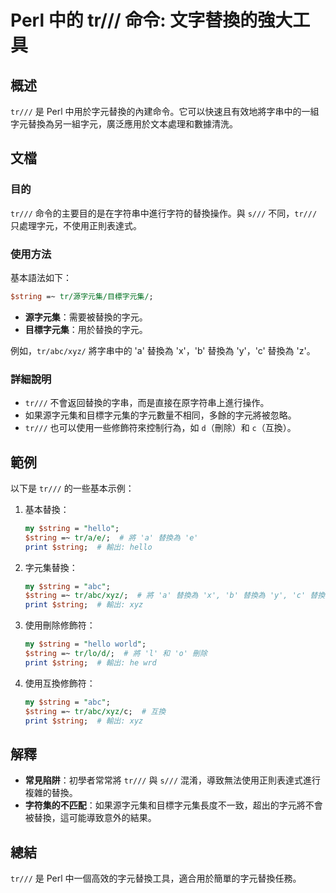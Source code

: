 <!--
Meta Description: # Perl 中的 tr/// 命令: 文字替換的強大工具 ## 概述 `tr///` 是 Perl 中用於字元替換的內建命令。它可以快速且有效地將字串中的一組字元替換為另一組字元，廣泛應用於文本處理和數據清洗。 ## 文檔 ### 目的 `tr///` 命令的主要目的是在字符串中進行字符的替換操作...
Meta Keywords: string, perl, 替換為, abc, xyz
-->

# Perl 中的 tr/// 命令: 文字替換的強大工具

## 概述
`tr///` 是 Perl 中用於字元替換的內建命令。它可以快速且有效地將字串中的一組字元替換為另一組字元，廣泛應用於文本處理和數據清洗。

## 文檔
### 目的
`tr///` 命令的主要目的是在字符串中進行字符的替換操作。與 `s///` 不同，`tr///` 只處理字元，不使用正則表達式。

### 使用方法
基本語法如下：
```perl
$string =~ tr/源字元集/目標字元集/;
```
- **源字元集**：需要被替換的字元。
- **目標字元集**：用於替換的字元。

例如，`tr/abc/xyz/` 將字串中的 'a' 替換為 'x'，'b' 替換為 'y'，'c' 替換為 'z'。

### 詳細說明
- `tr///` 不會返回替換的字串，而是直接在原字符串上進行操作。
- 如果源字元集和目標字元集的字元數量不相同，多餘的字元將被忽略。
- `tr///` 也可以使用一些修飾符來控制行為，如 `d`（刪除）和 `c`（互換）。

## 範例
以下是 `tr///` 的一些基本示例：

1. 基本替換：
   ```perl
   my $string = "hello";
   $string =~ tr/a/e/;  # 將 'a' 替換為 'e'
   print $string;  # 輸出: hello
   ```

2. 字元集替換：
   ```perl
   my $string = "abc";
   $string =~ tr/abc/xyz/;  # 將 'a' 替換為 'x', 'b' 替換為 'y', 'c' 替換為 'z'
   print $string;  # 輸出: xyz
   ```

3. 使用刪除修飾符：
   ```perl
   my $string = "hello world";
   $string =~ tr/lo/d/;  # 將 'l' 和 'o' 刪除
   print $string;  # 輸出: he wrd
   ```

4. 使用互換修飾符：
   ```perl
   my $string = "abc";
   $string =~ tr/abc/xyz/c;  # 互換
   print $string;  # 輸出: xyz
   ```

## 解釋
- **常見陷阱**：初學者常常將 `tr///` 與 `s///` 混淆，導致無法使用正則表達式進行複雜的替換。
- **字符集的不匹配**：如果源字元集和目標字元集長度不一致，超出的字元將不會被替換，這可能導致意外的結果。

## 總結
`tr///` 是 Perl 中一個高效的字元替換工具，適合用於簡單的字元替換任務。